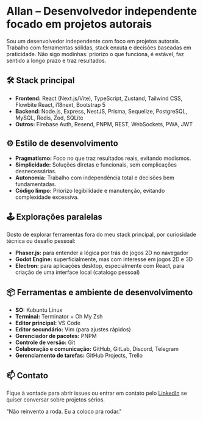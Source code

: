 # Allan – Desenvolvedor independente focado em projetos autorais

Sou um desenvolvedor independente com foco em projetos autorais. Trabalho com ferramentas sólidas, stack enxuta e decisões baseadas em praticidade. Não sigo modinhas: priorizo o que funciona, é estável, faz sentido a longo prazo e traz resultados.

## 🛠️ Stack principal

- **Frontend:** React (Next.js/Vite), TypeScript, Zustand, Tailwind CSS, Flowbite React, i18next, Bootstrap 5
- **Backend:** Node.js, Express, NestJS, Prisma, Sequelize, PostgreSQL, MySQL, Redis, Zod, SQLite
- **Outros:** Firebase Auth, Resend, PNPM, REST, WebSockets, PWA, JWT

## ⚙ Estilo de desenvolvimento
- **Pragmatismo:** Foco no que traz resultados reais, evitando modismos.
- **Simplicidade:** Soluções diretas e funcionais, sem complicações desnecessárias.
- **Autonomia:** Trabalho com independência total e decisões bem fundamentadas.
- **Código limpo:** Priorizo legibilidade e manutenção, evitando complexidade excessiva.

## 🕹 Explorações paralelas

Gosto de explorar ferramentas fora do meu stack principal, por curiosidade técnica ou desafio pessoal:
- **Phaser.js:** para entender a lógica por trás de jogos 2D no navegador
- **Godot Engine:** superficialmente, mas com interesse em jogos 2D e 3D
- **Electron:** para aplicações desktop, especialmente com React, para criação de uma interface local (catalogo pessoal)

## 📦 Ferramentas e ambiente de desenvolvimento

- **SO:** Kubuntu Linux
- **Terminal:** Terminator + Oh My Zsh
- **Editor principal:** VS Code
- **Editor secundário:** Vim (para ajustes rápidos)
- **Gerenciador de pacotes:** PNPM
- **Controle de versão:** Git
- **Colaboração e comunicação:** GitHub, GitLab, Discord, Telegram
- **Gerenciamento de tarefas:** GitHub Projects, Trello

## 📫 Contato

Fique à vontade para abrir issues ou entrar em contato pelo [LinkedIn](https://www.linkedin.com/in/allan-possani-da-cruz-2372b4212/) se quiser conversar sobre projetos sérios.

"Não reinvento a roda. Eu a coloco pra rodar."
